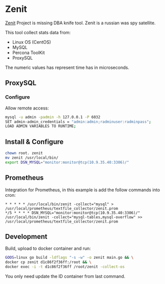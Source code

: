 # Zenit

[Zenit](https://en.wikipedia.org/wiki/Zenit_(satellite)) Project is missing DBA knife tool. Zenit is a russian was spy satellite.

This tool collect stats data from:

- Linux OS (CentOS)
- MySQL
- Percona ToolKit
- ProxySQL

The numeric values has represent time has in microseconds.

## ProxySQL

### Configure

Allow remote access:

```bash
mysql -u admin -padmin -h 127.0.0.1 -P 6032
SET admin-admin_credentials = "admin:admin;radminuser:radminpass";
LOAD ADMIN VARIABLES TO RUNTIME;
```

## Install & Configure

```bash
chown root. zenit
mv zenit /usr/local/bin/
export DSN_MYSQL="monitor:monitor@tcp(10.9.35.40:3306)/"
```

## Prometheus

Integration for Prometheus, in this example is add the follow commands into cron:

```cron
* * * * * /usr/local/bin/zenit -collect="mysql" > /usr/local/prometheus/textfile_collector/zenit.prom
*/5 * * * * DSN_MYSQL="monitor:monitor@tcp(10.9.35.40:3306)/" /usr/local/bin/zenit -collect="mysql-tables,mysql-overflow" >> /usr/local/prometheus/textfile_collector/zenit.prom
```

## Development

Build, upload to docker container and run:

```bash
GOOS=linux go build -ldflags "-s -w" -o zenit main.go && \
docker cp zenit d1c86f2f36ff:/root && \
docker exec -i -t d1c86f2f36ff /root/zenit -collect-os
```

You only need update the ID container from last command.
